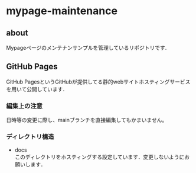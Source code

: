# mypage-maintenance

## about
Mypageページのメンテナンサンプルを管理しているリポジトリです.  

## GitHub Pages
GitHub PagesというGitHubが提供してる静的webサイトホスティングサービスを用いて公開しています．  

### 編集上の注意
日時等の変更に際し、mainブランチを直接編集してもかまいません。  

### ディレクトリ構造
- docs  
 このディレクトリをホスティングする設定しています．変更しないようにお願いします．  